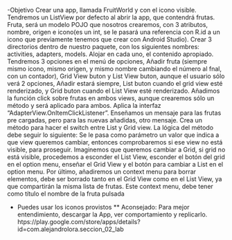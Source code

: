 -Objetivo
Crear una app, llamada FruitWorld y con el icono visible. Tendremos un ListView por defecto al abrir la app, que contendrá frutas.
Fruta, será un modelo POJO que nosotros crearemos, con 3 atributos, nombre, origen e icono(es un int, se le pasará una referencia
con R.id a un icono que previamente tenemos que crear con Android Studio).
Crear 3 directorios dentro de nuestro paquete, con los siguientes nombres: activities, adapters, models. Alojar en cada uno, el
contenido apropiado.
Tendremos 3 opciones en el menú de opciones, Añadir fruta (siempre mismo icono, mismo origen, y mismo nombre cambiando el
número al fnal, con un contador), Grid View buton y List View buton, aunque el usuario sólo verá 2 opciones, Añadir estará
siempre, List buton cuando el grid view esté renderizado, y Grid buton cuando el List View esté renderizado.
Añadimos la función click sobre frutas en ambos views, aunque crearemos sólo un método y será aplicado para ambos. Aplica la
interfaz “AdapterView.OnItemClickListener”. Enseñamos un mensaje para las frutas pre cargadas, pero para las nuevas añadidas,
otro mensaje.
Crea un método para hacer el switch entre List y Grid view. La lógica del método debe seguir lo siguiente: Se le pasa como
parámetro un valor que indica a que view queremos cambiar, entonces comprobaremos si ese view no está visible, para proseguir.
Imaginemos que queremos cambiar a Grid, si grid no está visible, procedemos a esconder el List View, esconder el botón del grid en
el option menu, enseñar el Grid View y el botón para cambiar a List en el option menu.
Por último, añadiremos un context menu para borrar elementos, debe ser borrado tanto en el Grid View como en el List View, ya que
compartirán la misma lista de frutas. Este context menu, debe tener como título el nombre de la fruta pulsada
* Puedes usar los iconos provistos
** Aconsejado: Para mejor entendimiento, descargar la App, ver comportamiento y replicarlo.
htps://play.google.com/store/apps/details?id=com.alejandrolora.seccion_02_lab
